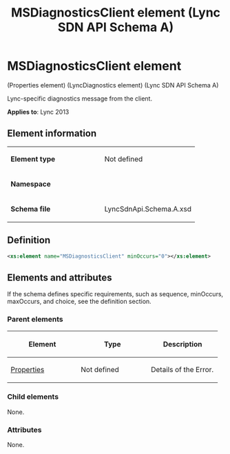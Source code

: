 ﻿---
title: MSDiagnosticsClient element  (Lync SDN API Schema A)
TOCTitle: MSDiagnosticsClient element
ms:assetid: 24d28145-4b9e-64f6-c491-204c5d115d5b
ms:mtpsurl: https://msdn.microsoft.com/en-us/library/Dn775129(v=office.15)
ms:contentKeyID: 62626103
ms.date: 07/24/2014
mtps_version: v=office.15
dev_langs:
- xml
---

# MSDiagnosticsClient element 

(Properties element) (LyncDiagnostics element) (Lync SDN API Schema A)

Lync-specific diagnostics message from the client.


**Applies to**: Lync 2013

## Element information

<table>
<colgroup>
<col style="width: 50%" />
<col style="width: 50%" />
</colgroup>
<tbody>
<tr class="odd">
<td><p><strong>Element type</strong></p></td>
<td><p>Not defined</p></td>
</tr>
<tr class="even">
<td><p><strong>Namespace</strong></p></td>
<td><p></p></td>
</tr>
<tr class="odd">
<td><p><strong>Schema file</strong></p></td>
<td><p>LyncSdnApi.Schema.A.xsd</p></td>
</tr>
</tbody>
</table>


## Definition

```xml
<xs:element name="MSDiagnosticsClient" minOccurs="0"></xs:element>
```

## Elements and attributes

If the schema defines specific requirements, such as sequence, minOccurs, maxOccurs, and choice, see the definition section.

### Parent elements

<table>
<colgroup>
<col style="width: 33%" />
<col style="width: 33%" />
<col style="width: 33%" />
</colgroup>
<thead>
<tr class="header">
<th><p>Element</p></th>
<th><p>Type</p></th>
<th><p>Description</p></th>
</tr>
</thead>
<tbody>
<tr class="odd">
<td><p><a href="properties-element-lyncdiagnostics-element-lync-sdn-api-schema-a.md">Properties</a></p></td>
<td><p>Not defined</p></td>
<td><p>Details of the Error.</p></td>
</tr>
</tbody>
</table>


### Child elements

None.

### Attributes

None.

